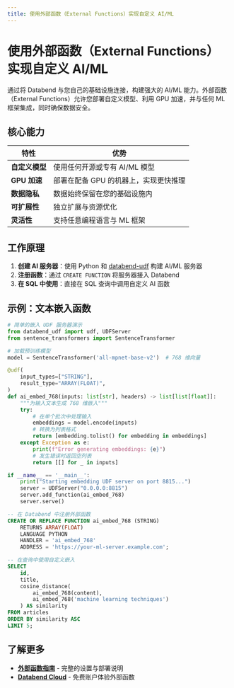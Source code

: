 ```yaml
---
title: 使用外部函数（External Functions）实现自定义 AI/ML
---
```


# 使用外部函数（External Functions）实现自定义 AI/ML

通过将 Databend 与您自己的基础设施连接，构建强大的 AI/ML 能力。外部函数（External Functions）允许您部署自定义模型、利用 GPU 加速，并与任何 ML 框架集成，同时确保数据安全。

## 核心能力

| 特性 | 优势 |
|---------|----------|
| **自定义模型** | 使用任何开源或专有 AI/ML 模型 |
| **GPU 加速** | 部署在配备 GPU 的机器上，实现更快推理 |
| **数据隐私** | 数据始终保留在您的基础设施内 |
| **可扩展性** | 独立扩展与资源优化 |
| **灵活性** | 支持任意编程语言与 ML 框架 |

## 工作原理

1. **创建 AI 服务器**：使用 Python 和 [databend-udf](https://pypi.org/project/databend-udf) 构建 AI/ML 服务器
2. **注册函数**：通过 `CREATE FUNCTION` 将服务器接入 Databend
3. **在 SQL 中使用**：直接在 SQL 查询中调用自定义 AI 函数

## 示例：文本嵌入函数

```python
# 简单的嵌入 UDF 服务器演示
from databend_udf import udf, UDFServer
from sentence_transformers import SentenceTransformer

# 加载预训练模型
model = SentenceTransformer('all-mpnet-base-v2')  # 768 维向量

@udf(
    input_types=["STRING"],
    result_type="ARRAY(FLOAT)",
)
def ai_embed_768(inputs: list[str], headers) -> list[list[float]]:
    """为输入文本生成 768 维嵌入"""
    try:
        # 在单个批次中处理输入
        embeddings = model.encode(inputs)
        # 转换为列表格式
        return [embedding.tolist() for embedding in embeddings]
    except Exception as e:
        print(f"Error generating embeddings: {e}")
        # 发生错误时返回空列表
        return [[] for _ in inputs]

if __name__ == '__main__':
    print("Starting embedding UDF server on port 8815...")
    server = UDFServer("0.0.0.0:8815")
    server.add_function(ai_embed_768)
    server.serve()
```

```sql
-- 在 Databend 中注册外部函数
CREATE OR REPLACE FUNCTION ai_embed_768 (STRING)
    RETURNS ARRAY(FLOAT)
    LANGUAGE PYTHON
    HANDLER = 'ai_embed_768'
    ADDRESS = 'https://your-ml-server.example.com';

-- 在查询中使用自定义嵌入
SELECT
    id,
    title,
    cosine_distance(
        ai_embed_768(content),
        ai_embed_768('machine learning techniques')
    ) AS similarity
FROM articles
ORDER BY similarity ASC
LIMIT 5;
```

## 了解更多

- **[外部函数指南](/guides/ai-functions/external-functions)** - 完整的设置与部署说明
- **[Databend Cloud](https://databend.cn)** - 免费账户体验外部函数